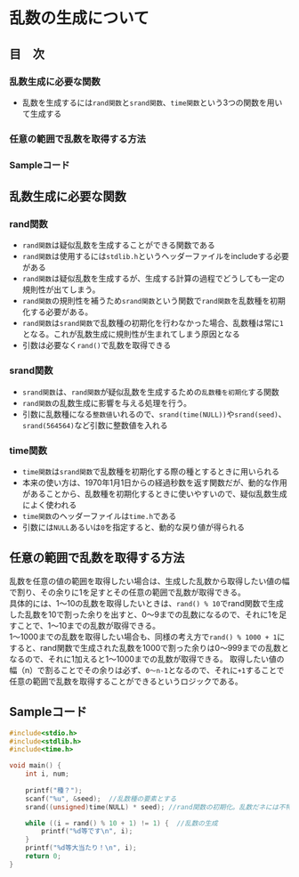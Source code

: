 # 乱数の生成について
## 目　次
### 乱数生成に必要な関数
- 乱数を生成するには`rand関数`と`srand関数`、`time関数`という3つの関数を用いて生成する
### 任意の範囲で乱数を取得する方法
### Sampleコード
  
## 乱数生成に必要な関数
### rand関数
- `rand関数`は疑似乱数を生成することができる関数である
- `rand関数`は使用するには`stdlib.h`というヘッダーファイルをincludeする必要がある
- `rand関数`は疑似乱数を生成するが、生成する計算の過程でどうしても一定の規則性が出てしまう。
- `rand関数`の規則性を補うため`srand関数`という関数で`rand関数`を乱数種を初期化する必要がある。
- `rand関数`は`srand関数`で乱数種の初期化を行わなかった場合、乱数種は常に`1`となる。これが乱数生成に規則性が生まれてしまう原因となる
- 引数は必要なく`rand()`で乱数を取得できる
  
### srand関数
- `srand関数`は、`rand関数`が疑似乱数を生成するための`乱数種を初期化`する関数
- `rand関数`の乱数生成に影響を与える処理を行う。
- 引数に乱数種になる`整数値`いれるので、`srand(time(NULL))`や`srand(seed)`、`srand(564564)`など引数に整数値を入れる

### time関数
- `time関数`は`srand関数`で乱数種を初期化する際の種とするときに用いられる
- 本来の使い方は、1970年1月1日からの経過秒数を返す関数だが、動的な作用があることから、乱数種を初期化するときに使いやすいので、疑似乱数生成によく使われる
- `time関数`のヘッダーファイルは`time.h`である
- 引数には`NULL`あるいは`0`を指定すると、動的な戻り値が得られる

## 任意の範囲で乱数を取得する方法
乱数を任意の値の範囲を取得したい場合は、生成した乱数から取得したい値の幅で割り、その余りに1を足すとその任意の範囲で乱数が取得できる。  
具体的には、1～10の乱数を取得したいときは、`rand() % 10`でrand関数で生成した乱数を10で割った余りを出すと、0～9までの乱数になるので、それに1を足すことで、1～10までの乱数が取得できる。  
1～1000までの乱数を取得したい場合も、同様の考え方で`rand() % 1000 + 1`にすると、rand関数で生成された乱数を1000で割った余りは0～999までの乱数となるので、それに1加えると1～1000までの乱数が取得できる。
取得したい値の幅（n）で割ることでその余りは必ず、`0～n-1`となるので、それに`+1`することで任意の範囲で乱数を取得することができるというロジックである。
  
## Sampleコード
```c
#include<stdio.h>
#include<stdlib.h>
#include<time.h>

void main() {
	int i, num;
    
    printf("種？");
	scanf("%u", &seed);  //乱数種の要素とする
	srand((unsigned)time(NULL) * seed); //rand関数の初期化。乱数だネには不特定な値をいれる

	while ((i = rand() % 10 + 1) != 1) {  //乱数の生成
		printf("%d等です\n", i);
	}
	printf("%d等大当たり！\n", i);
	return 0;
}
``` 

  